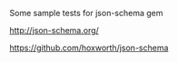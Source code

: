 Some sample tests for json-schema gem

http://json-schema.org/

https://github.com/hoxworth/json-schema
